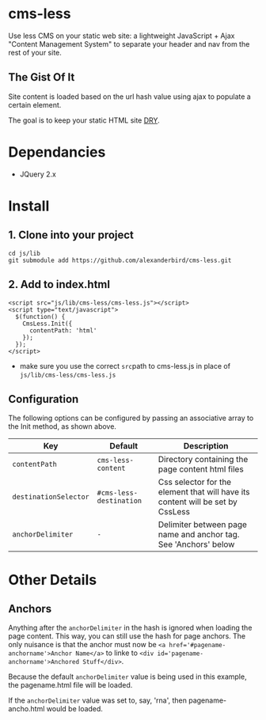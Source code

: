 # cms-less
Use less CMS on your static web site: a lightweight JavaScript + Ajax "Content Management System" to separate your header and nav from the rest of your site. 

## The Gist Of It
Site content is loaded based on the url hash value using ajax to populate a certain element. 

The goal is to keep your static HTML site [DRY](https://en.wikipedia.org/wiki/Don%27t_repeat_yourself). 

# Dependancies
* JQuery 2.x

# Install
## 1. Clone into your project
    cd js/lib
    git submodule add https://github.com/alexanderbird/cms-less.git
    
## 2. Add to index.html

    <script src="js/lib/cms-less/cms-less.js"></script>
    <script type="text/javascript">
      $(function() {
        CmsLess.Init({
          contentPath: 'html'
        });
      });
    </script>

* make sure you use the correct `src`path to cms-less.js in place of `js/lib/cms-less/cms-less.js`

## Configuration
The following options can be configured by passing an associative array to the Init method, as shown above.

| Key | Default | Description |
|-----|---------|-------------|
|`contentPath`|`cms-less-content`|Directory containing the page content html files|
|`destinationSelector`|`#cms-less-destination`| Css selector for the element that will have its content will be set by CssLess |
|`anchorDelimiter`|`-`|Delimiter between page name and anchor tag. See 'Anchors' below|

# Other Details
## Anchors
Anything after the `anchorDelimiter` in the hash is ignored when loading the page content. This way, you can still use the hash for page anchors. The only nuisance is that the anchor must now be `<a href='#pagename-anchorname'>Anchor Name</a>` to linke to `<div id='pagename-anchorname'>Anchored Stuff</div>`. 

Because the default `anchorDelimiter` value is being used in this example, the pagename.html file will be loaded. 

If the `anchorDelimiter` value was set to, say, 'rna', then pagename-ancho.html would be loaded. 